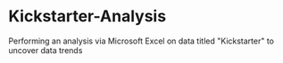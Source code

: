 # Kickstarter-Analysis
Performing an analysis via Microsoft Excel on data titled "Kickstarter" to uncover data trends
